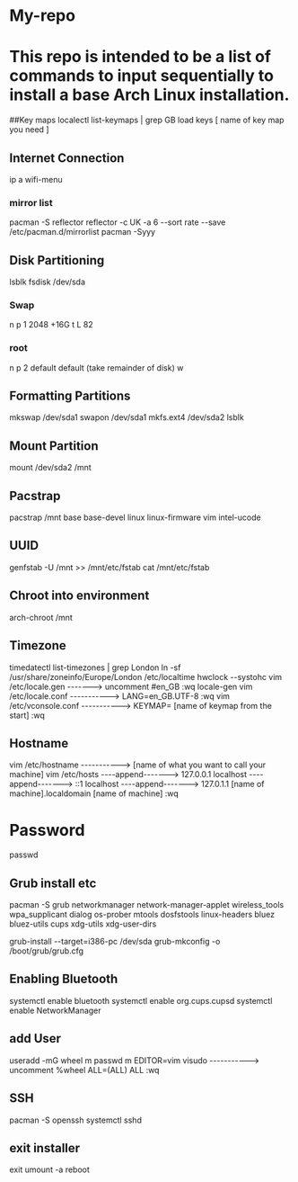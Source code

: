 # My-repo

# This repo is intended to be a list of commands to input sequentially to install a base Arch Linux installation.

##Key maps
localectl list-keymaps | grep GB
load keys  [ name of key map you need ]

## Internet Connection
ip a
wifi-menu

### mirror list 
pacman -S reflector 
reflector -c UK -a 6 --sort rate --save /etc/pacman.d/mirrorlist
pacman -Syyy

## Disk Partitioning
lsblk
fsdisk /dev/sda
### Swap
n
p
1
2048
+16G
t
L
82

### root
n
p
2
default
default (take remainder of disk)
w

## Formatting Partitions 
mkswap /dev/sda1
swapon /dev/sda1
mkfs.ext4 /dev/sda2 
lsblk

## Mount Partition
mount /dev/sda2 /mnt

## Pacstrap
pacstrap /mnt base base-devel linux linux-firmware vim intel-ucode 

## UUID
genfstab -U /mnt >> /mnt/etc/fstab
cat /mnt/etc/fstab

## Chroot into environment
arch-chroot /mnt 

## Timezone
timedatectl list-timezones | grep London
ln -sf /usr/share/zoneinfo/Europe/London /etc/localtime
hwclock --systohc
vim /etc/locale.gen ------->  uncomment #en_GB
:wq
locale-gen
vim /etc/locale.conf  -----------> LANG=en_GB.UTF-8
:wq
vim /etc/vconsole.conf -----------> KEYMAP= [name of keymap from the start]
:wq

## Hostname
vim /etc/hostname -----------> [name of what you want to call your machine]
vim /etc/hosts ----append-------> 127.0.0.1   localhost 
               ----append-------> ::1   localhost 
               ----append-------> 127.0.1.1   [name of machine].localdomain   [name of machine]
               :wq
 
 # Password
 passwd 
 
 ## Grub install etc
 pacman -S grub networkmanager network-manager-applet wireless_tools wpa_supplicant dialog os-prober mtools dosfstools linux-headers bluez bluez-utils cups xdg-utils xdg-user-dirs 
 
 grub-install --target=i386-pc /dev/sda
 grub-mkconfig -o /boot/grub/grub.cfg
 
 ## Enabling Bluetooth
 systemctl enable bluetooth
 systemctl enable org.cups.cupsd
 systemctl enable NetworkManager
 
 ## add User
 useradd -mG wheel m
 passwd m
 EDITOR=vim visudo -----------> uncomment %wheel ALL=(ALL) ALL
 :wq
 
 ## SSH
 pacman -S openssh
 systemctl sshd 
 
 ## exit installer
 exit
 umount -a
 reboot
 
 
